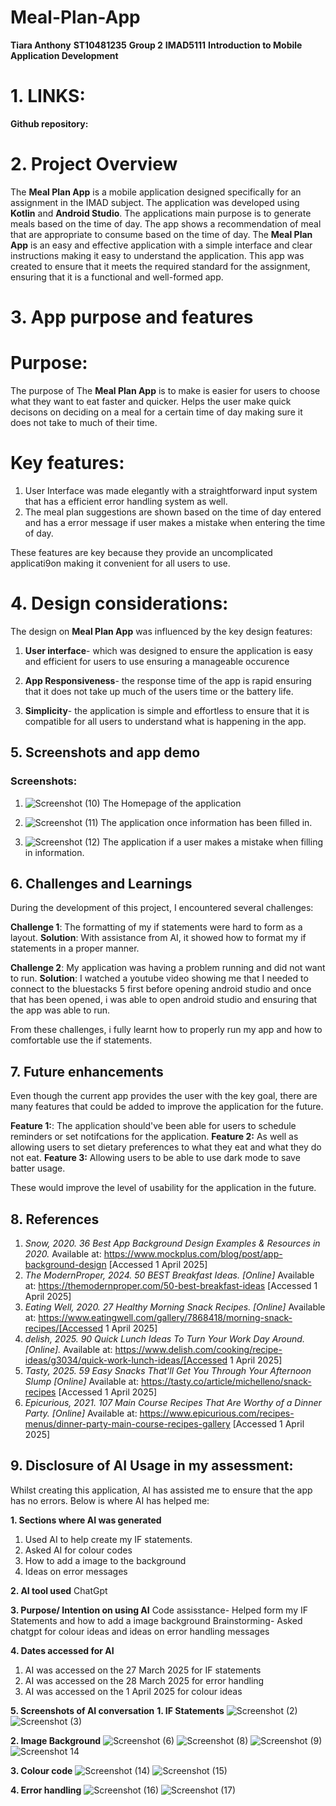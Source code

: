 # Meal-Plan-App
**Tiara Anthony**
**ST10481235**
**Group 2**
**IMAD5111**
**Introduction to Mobile Application Development**

# 1. LINKS:
**Github repository:** 


 # 2. Project Overview
The **Meal Plan App** is a mobile application designed specifically for an assignment in the IMAD subject.
The application was developed using **Kotlin** and **Android Studio**.
The applications main purpose is to generate meals based on the time of day. The app shows a recommendation of meal that are appropriate to consume based on the time of day. 
The **Meal Plan App** is an easy and effective application with a simple interface and clear instructions making it easy to understand the application.
This app was created to ensure that it meets the required standard for the assignment, ensuring that it is a functional and well-formed app.

 # 3. App purpose and features
# Purpose:
The purpose of The **Meal Plan App** is to make is easier for users to choose what they want to eat faster and quicker. 
Helps the user make quick decisons on deciding on a meal for a certain time of day making sure it does not take to much of their time.
# Key features:
1. User Interface was made elegantly with a straightforward input system that has a efficient error handling system as well.
2. The meal plan suggestions are shown based on the time of day entered and has a error message if user makes a mistake when entering the time of day.

These features are key because they provide an uncomplicated applicati9on making it convenient for all users to use.

 # 4. Design considerations:
The design on **Meal Plan App** was influenced by the key design features:
1. **User interface**- which was designed to ensure the application is easy and efficient for users to use ensuring a manageable occurence
   
2. **App Responsiveness**- the response time of the app is rapid ensuring that it does not take up much of the users time or the battery life.
 
3. **Simplicity**- the application is simple and effortless to ensure that it is compatible for all users to understand what is happening in the app.

  ## 5. Screenshots and app demo
### Screenshots:
1. ![Screenshot (10)](https://github.com/user-attachments/assets/371da4a0-8e13-4fe6-8302-633d83a32f1e)
   The Homepage of the application
   
2. ![Screenshot (11)](https://github.com/user-attachments/assets/0c7ef194-f0c8-4d75-ab83-4436b77a0d37)
   The application once information has been filled in.
   
3. ![Screenshot (12)](https://github.com/user-attachments/assets/c6d32c52-ffd3-4b3a-8de3-78cc61a48869)
   The application if a user makes a mistake when filling in information.


 ## 6. Challenges and Learnings
During the development of this project, I encountered several challenges:

**Challenge 1**: The formatting of my if statements were hard to form as a layout.
**Solution**: With assistance from AI, it showed how to format my if statements in a proper manner.

**Challenge 2**: My application was having a problem running and did not want to run.
**Solution**: I  watched a youtube video showing me that I needed to connect to the bluestacks 5 first before opening android studio and once that has been opened, i was able to open android                studio and ensuring that the app was able to run.

From these challenges, i fully learnt how to properly run my app and how to comfortable use the if statements.

## 7. Future enhancements
Even though the current app provides the user with the key goal, there are many features that could be added to improve the application for the future.

**Feature 1:**: The application should've been able for users to schedule reminders or set notifcations for the application.
**Feature 2:** As well as allowing users to set dietary preferences to what they eat and what they do not eat.
**Feature 3:** Allowing users to be able to use dark mode to save batter usage.

These would improve the level of usability for the application in the future.

## 8. References
1. *Snow, 2020. 36 Best App Background Design Examples & Resources in 2020.*
   Available at: https://www.mockplus.com/blog/post/app-background-design [Accessed 1 April 2025]
2. *The ModernProper, 2024. 50 BEST Breakfast Ideas. [Online]*
   Available at: https://themodernproper.com/50-best-breakfast-ideas [Accessed 1 April 2025]
3. *Eating Well, 2020. 27 Healthy Morning Snack Recipes. [Online]*
   Available at: https://www.eatingwell.com/gallery/7868418/morning-snack-recipes/[Accessed 1 April 2025]
4. *delish, 2025. 90 Quick Lunch Ideas To Turn Your Work Day Around. [Online].*
   Available at: https://www.delish.com/cooking/recipe-ideas/g3034/quick-work-lunch-ideas/[Accessed 1 April 2025]
5. *Tasty, 2025. 59 Easy Snacks That'll Get You Through Your Afternoon Slump [Online]*
   Available at: https://tasty.co/article/michelleno/snack-recipes [Accessed 1 April 2025]
6. *Epicurious, 2021. 107 Main Course Recipes That Are Worthy of a Dinner Party. [Online]*
   Available at: https://www.epicurious.com/recipes-menus/dinner-party-main-course-recipes-gallery [Accessed 1 April 2025]   


## 9. Disclosure of AI Usage in my assessment:
Whilst creating this application, AI has assisted me to ensure that the app has no errors. Below is where AI has helped me:

**1. Sections where AI was generated**
1. Used AI to help create my IF statements.
2. Asked AI for colour codes
3. How to add a image to the background
4. Ideas on error messages

**2. AI tool used**
ChatGpt

**3. Purpose/ Intention on using AI**
Code assisstance- Helped form my IF Statements and how to add a image background
Brainstorming- Asked chatgpt for colour ideas and ideas on error handling messages

**4. Dates accessed for AI**
1. AI was accessed on the 27 March 2025 for IF statements
2. AI was accessed on the 28 March 2025 for error handling 
3. AI was accessed on the 1 April 2025 for colour ideas

**5. Screenshots of AI conversation**
**1. IF Statements**
![Screenshot (2)](https://github.com/user-attachments/assets/b25d7c26-cf82-41d1-871d-f9331c3d375b)
![Screenshot (3)](https://github.com/user-attachments/assets/ad48617b-0ea4-482a-a6ab-88430997be52)

**2. Image Background**
![Screenshot (6)](https://github.com/user-attachments/assets/72751393-36e6-45f1-b0d7-764db80ebe34)
![Screenshot (8)](https://github.com/user-attachments/assets/dc8f1823-cc9c-406a-a0ab-28a597975b40)
![Screenshot (9)](https://github.com/user-attachments/assets/cd92dd19-5977-47ba-9e91-431668dbd39b)
![Screenshot 14](https://github.com/user-attachments/assets/af6fcc84-ff9a-4d92-8285-531535bffa94)

**3. Colour code**
![Screenshot (14)](https://github.com/user-attachments/assets/ef664c84-98ba-4991-ab14-472e1cfd195c)
![Screenshot (15)](https://github.com/user-attachments/assets/2dd7a23a-0d12-4cac-b5ad-9ca2fd25b0ae)

**4. Error handling**
![Screenshot (16)](https://github.com/user-attachments/assets/536ea7ce-84a7-403d-be0d-0f7ce15dabf8)
![Screenshot (17)](https://github.com/user-attachments/assets/1da8bce7-fb66-4383-b385-466eac3159a0)















   







 
